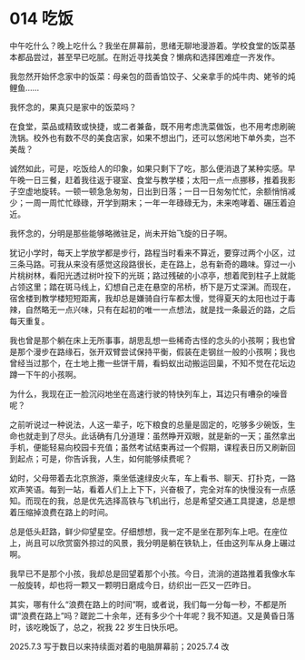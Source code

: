 # 014 吃饭

中午吃什么？晚上吃什么？我坐在屏幕前，思绪无聊地漫游着。学校食堂的饭菜基本都品尝过，甚至早已吃腻。在附近寻找美食？懒病和选择困难症一齐发作。

我忽然开始怀念家中的饭菜：母亲包的茴香馅饺子、父亲拿手的炖牛肉、姥爷的炖鲤鱼……

我怀念的，果真只是家中的饭菜吗？

在食堂，菜品或精致或快捷，或二者兼备，既不用考虑洗菜做饭，也不用考虑刷碗洗锅。校外也有数不尽的美食店家，如果不想出门，还可以悠闲地下单外卖，岂不美哉？

诚然如此，可是，吃饭给人的印象，如果只剩下了吃，那么便消退了某种实感。早午晚一日三餐，赶着我往返于寝室、食堂与教学楼；太阳一点一点挪移，推着我影子空虚地旋转。一顿一顿急急匆匆，日出到日落；一日一日匆匆忙忙，余额悄悄减少；一周一周忙忙碌碌，开学到期末；一年一年碌碌无为，未来咆哮着、碾压着迫近。

我怀念的，分明是那些能够略微驻足，尚未开始飞旋的日子啊。

犹记小学时，每天上学放学都是步行，路程当时看来不算近，要穿过两个小区，过三条马路。可我从来没有感觉这段路很长，走在路上，总有新奇的趣味。穿过一小片桃树林，看阳光透过树叶投下的光斑；路过残破的小凉亭，想着爬到柱子上就能占领这里；踏在斑马线上，幻想自己走在悬空的吊桥，桥下是万丈深渊。而现在，宿舍楼到教学楼短短距离，我却总是嫌骑自行车都太慢，觉得夏天的太阳也过于毒辣，自然略无一点兴味，只有在起初的唯一一点想法，就是找一条最近的路，之后每天重复。

我也曾是那个躺在床上无所事事，胡思乱想一些稀奇古怪的念头的小孩啊；我也曾是那个漫步在路缘石，张开双臂尝试保持平衡，假装在走钢丝一般的小孩啊；我也曾经当过那个，在土地上撒一些饼干屑，看蚂蚁出动搬运回巢，不知不觉在花坛边蹲一下午的小孩啊。

为什么，我现在正一脸沉闷地坐在高速行驶的特快列车上，耳边只有嘈杂的噪音呢？

之前听说过一种说法，人这一辈子，吃下粮食的总量是固定的，吃够多少碗饭，生命也就走到了尽头。此话确有几分道理：虽然睁开双眼，就是新的一天；虽然拿出手机，便能轻易向校园卡充值；虽然考试结束再过一个假期，课程表日历又刷新回到起点；可是，你告诉我，人生，如何能够续费呢？

幼时，父母带着去北京旅游，乘坐低速绿皮火车，车上看书、聊天、打扑克，一路欢声笑语。每到一站，看着人们上上下下，兴奋极了，完全对车的快慢没有一点感知。而现在的我，总是优先选择高铁与飞机出行，总是希望交通工具提速，总是想着压缩掉浪费在路上的时间。

总是低头赶路，鲜少仰望星空。仔细想想，我一定不是坐在那列车上吧。在座位上，尚且可以欣赏窗外掠过的风景，我分明是躺在铁轨上，任由这列车从身上碾过啊。

我早已不是那个小孩，我却总是回望着那个小孩。今日，流淌的道路推着我像水车一般旋转，却也将一颗又一颗明日磨成今日，纺织出一匹又一匹昨日。

其实，哪有什么“浪费在路上的时间”啊，或者说，我们每一分每一秒，不都是所谓“浪费在路上”吗？蹉跎二十余年，还有多少个十年呢？我不知道。又是黄昏日落时，该吃晚饭了，总之，祝我 22 岁生日快乐吧。

2025.7.3 写于数日以来持续面对着的电脑屏幕前；2025.7.4 改
